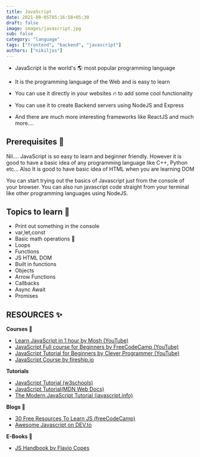```yaml
---
title: JavaScript
date: 2021-08-05T05:16:58+05:30
draft: false
image: images/javascript.jpg
sub: false
category: "language"
tags: ["frontend", "backend", "javascript"]
authors: ["nikiljos"]
---
```


- JavaScript is the world's 🌎 most popular programming language

- It is the programming language of the Web and is easy to learn

- You can use it directly in your websites 🔥 to add some cool functionality

- You can use it to create Backend servers using NodeJS and Express

- And there are much more interesting frameworks like ReactJS and much more....

## Prerequisites 🌟

Nil…. JavaScript is so easy to learn and beginner friendly.
However it is good to have a basic idea of any programming language like C++, Python etc...
Also It is good to have basic idea of HTML when you are learning DOM

You can start trying out the basics of Javascript just from the console of your browser.
You can also run javascript code straight from your terminal like other programming languages using NodeJS.

## Topics to learn 💎

- Print out something in the console
- var,let,const
- Basic math operations 🧮
- Loops
- Functions
- JS HTML DOM
- Built in functions
- Objects
- Arrow Functions
- Callbacks
- Async Await
- Promises

## RESOURCES ✨

**Courses 🔖**

- [Learn JavaScript in 1 hour by Mosh (YouTube)](https://youtu.be/W6NZfCO5SIk)
- [JavaScript Full course for Beginners by FreeCodeCamp (YouTube)](https://youtu.be/PkZNo7MFNFg)
- [JavaScript Tutorial for Beginners by Clever Programmer (YouTube)](https://youtu.be/Qqx_wzMmFeA)
- [JavaScript Course by fireship.io](https://fireship.io/courses/javascript/)

**Tutorials**

- [JavaScript Tutorial (w3schools)](https://www.w3schools.com/js/)
- [JavaScript Tutorial(MDN Web Docs)](https://developer.mozilla.org/en-US/docs/Web/JavaScript#tutorials)
- [The Modern JavaScript Tutorial (javascript.info)](https://javascript.info/)

**Blogs 📝**

- [30 Free Resources To Learn JS (freeCodeCamp)](https://www.freecodecamp.org/news/30-free-resources-for-learning-javascript-fundamentals/)
- [Awesome Javascript on DEV.to](https://dev.to/datastructures/awesome-javascript-best-blogs-books-people-podcasts-conferences-newsletters-videos-and-documentaries-on-the-web-updated-3ank)

**E-Books 📖**

- [JS Handbook by Flavio Copes](https://flaviocopes.com/page/javascript-handbook/)
